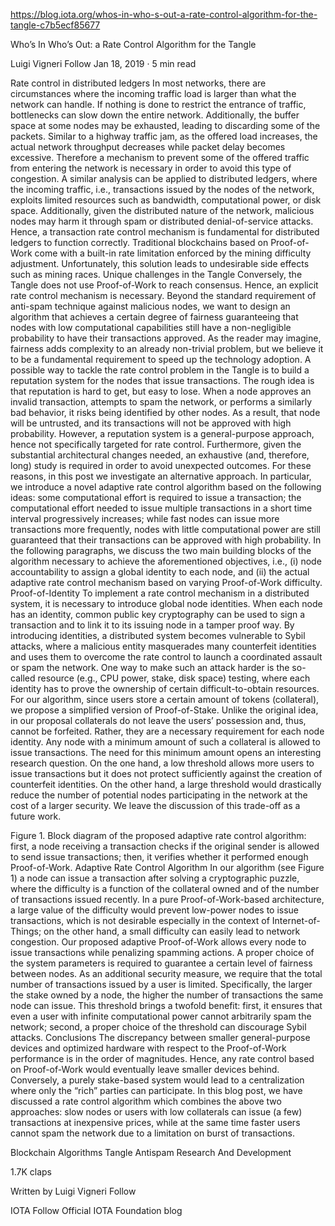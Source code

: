 https://blog.iota.org/whos-in-who-s-out-a-rate-control-algorithm-for-the-tangle-c7b5ecf85677



Who’s In Who’s Out: a Rate Control Algorithm for the Tangle

Luigi Vigneri
Follow
Jan 18, 2019 · 5 min read


Rate control in distributed ledgers
In most networks, there are circumstances where the incoming traffic load is larger than what the network can handle. If nothing is done to restrict the entrance of traffic, bottlenecks can slow down the entire network. Additionally, the buffer space at some nodes may be exhausted, leading to discarding some of the packets. Similar to a highway traffic jam, as the offered load increases, the actual network throughput decreases while packet delay becomes excessive. Therefore a mechanism to prevent some of the offered traffic from entering the network is necessary in order to avoid this type of congestion.
A similar analysis can be applied to distributed ledgers, where the incoming traffic, i.e., transactions issued by the nodes of the network, exploits limited resources such as bandwidth, computational power, or disk space. Additionally, given the distributed nature of the network, malicious nodes may harm it through spam or distributed denial-of-service attacks. Hence, a transaction rate control mechanism is fundamental for distributed ledgers to function correctly. Traditional blockchains based on Proof-of-Work come with a built-in rate limitation enforced by the mining difficulty adjustment. Unfortunately, this solution leads to undesirable side effects such as mining races.
Unique challenges in the Tangle
Conversely, the Tangle does not use Proof-of-Work to reach consensus. Hence, an explicit rate control mechanism is necessary. Beyond the standard requirement of anti-spam technique against malicious nodes, we want to design an algorithm that achieves a certain degree of fairness guaranteeing that nodes with low computational capabilities still have a non-negligible probability to have their transactions approved. As the reader may imagine, fairness adds complexity to an already non-trivial problem, but we believe it to be a fundamental requirement to speed up the technology adoption.
A possible way to tackle the rate control problem in the Tangle is to build a reputation system for the nodes that issue transactions. The rough idea is that reputation is hard to get, but easy to lose. When a node approves an invalid transaction, attempts to spam the network, or performs a similarly bad behavior, it risks being identified by other nodes. As a result, that node will be untrusted, and its transactions will not be approved with high probability. However, a reputation system is a general-purpose approach, hence not specifically targeted for rate control. Furthermore, given the substantial architectural changes needed, an exhaustive (and, therefore, long) study is required in order to avoid unexpected outcomes. For these reasons, in this post we investigate an alternative approach. In particular, we introduce a novel adaptive rate control algorithm based on the following ideas:
some computational effort is required to issue a transaction;
the computational effort needed to issue multiple transactions in a short time interval progressively increases;
while fast nodes can issue more transactions more frequently, nodes with little computational power are still guaranteed that their transactions can be approved with high probability.
In the following paragraphs, we discuss the two main building blocks of the algorithm necessary to achieve the aforementioned objectives, i.e., (i) node accountability to assign a global identity to each node, and (ii) the actual adaptive rate control mechanism based on varying Proof-of-Work difficulty.
Proof-of-Identity
To implement a rate control mechanism in a distributed system, it is necessary to introduce global node identities. When each node has an identity, common public key cryptography can be used to sign a transaction and to link it to its issuing node in a tamper proof way. By introducing identities, a distributed system becomes vulnerable to Sybil attacks, where a malicious entity masquerades many counterfeit identities and uses them to overcome the rate control to launch a coordinated assault or spam the network.
One way to make such an attack harder is the so-called resource (e.g., CPU power, stake, disk space) testing, where each identity has to prove the ownership of certain difficult-to-obtain resources. For our algorithm, since users store a certain amount of tokens (collateral), we propose a simplified version of Proof-of-Stake. Unlike the original idea, in our proposal collaterals do not leave the users’ possession and, thus, cannot be forfeited. Rather, they are a necessary requirement for each node identity. Any node with a minimum amount of such a collateral is allowed to issue transactions. The need for this minimum amount opens an interesting research question. On the one hand, a low threshold allows more users to issue transactions but it does not protect sufficiently against the creation of counterfeit identities. On the other hand, a large threshold would drastically reduce the number of potential nodes participating in the network at the cost of a larger security. We leave the discussion of this trade-off as a future work.


Figure 1. Block diagram of the proposed adaptive rate control algorithm: first, a node receiving a transaction checks if the original sender is allowed to send issue transactions; then, it verifies whether it performed enough Proof-of-Work.
Adaptive Rate Control Algorithm
In our algorithm (see Figure 1) a node can issue a transaction after solving a cryptographic puzzle, where the difficulty is a function of the collateral owned and of the number of transactions issued recently. In a pure Proof-of-Work-based architecture, a large value of the difficulty would prevent low-power nodes to issue transactions, which is not desirable especially in the context of Internet-of-Things; on the other hand, a small difficulty can easily lead to network congestion. Our proposed adaptive Proof-of-Work allows every node to issue transactions while penalizing spamming actions. A proper choice of the system parameters is required to guarantee a certain level of fairness between nodes.
As an additional security measure, we require that the total number of transactions issued by a user is limited. Specifically, the larger the stake owned by a node, the higher the number of transactions the same node can issue. This threshold brings a twofold benefit: first, it ensures that even a user with infinite computational power cannot arbitrarily spam the network; second, a proper choice of the threshold can discourage Sybil attacks.
Conclusions
The discrepancy between smaller general-purpose devices and optimized hardware with respect to the Proof-of-Work performance is in the order of magnitudes. Hence, any rate control based on Proof-of-Work would eventually leave smaller devices behind. Conversely, a purely stake-based system would lead to a centralization where only the “rich” parties can participate. In this blog post, we have discussed a rate control algorithm which combines the above two approaches: slow nodes or users with low collaterals can issue (a few) transactions at inexpensive prices, while at the same time faster users cannot spam the network due to a limitation on burst of transactions.


Blockchain
Algorithms
Tangle
Antispam
Research And Development

1.7K claps






Written by
Luigi Vigneri
Follow



IOTA
Follow
Official IOTA Foundation blog